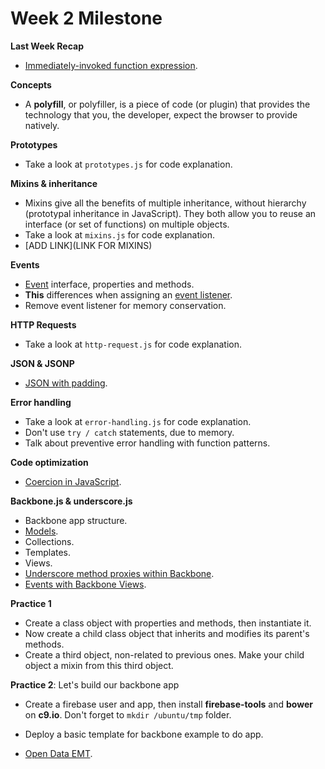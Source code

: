 Week 2 Milestone
===================

__Last Week Recap__

* [Immediately-invoked function expression](http://en.wikipedia.org/wiki/Immediately-invoked_function_expression).

__Concepts__

* A __polyfill__, or polyfiller, is a piece of code (or plugin) that provides the technology that you, the developer, expect the browser to provide natively.

__Prototypes__

* Take a look at `prototypes.js` for code explanation.

__Mixins & inheritance__

* Mixins give all the benefits of multiple inheritance, without hierarchy (prototypal inheritance in JavaScript). They both allow you to reuse an interface (or set of functions) on multiple objects.
* Take a look at `mixins.js` for code explanation.
* [ADD LINK](LINK FOR MIXINS)

__Events__

* [Event](https://developer.mozilla.org/en-US/docs/Web/API/Event) interface, properties and methods.
* __This__ differences when assigning an [event listener](https://developer.mozilla.org/en-US/docs/Web/API/EventTarget.addEventListener).
* Remove event listener for memory conservation.

__HTTP Requests__

* Take a look at `http-request.js` for code explanation.

__JSON & JSONP__

* [JSON with padding](http://web.ontuts.com/tutoriales/jsonp-llamadas-ajax-entre-dominios/).

__Error handling__

* Take a look at `error-handling.js` for code explanation.
* Don't use `try / catch` statements, due to memory.
* Talk about preventive error handling with function patterns.

__Code optimization__

* [Coercion in JavaScript](http://blog.taylormcgann.com/2014/01/07/coercion-javascript/).

__Backbone.js & underscore.js__

* Backbone app structure.
 * [Models](http://backbonetutorials.com/what-is-a-model/).
 * Collections.
 * Templates.
 * Views.
 * [Underscore method proxies within Backbone](http://underscorejs.org/#without).
 * [Events with Backbone Views](http://backbonejs.org/#Events-listenTo).

__Practice 1__

* Create a class object with properties and methods, then instantiate it.
* Now create a child class object that inherits and modifies its parent's methods.
* Create a third object, non-related to previous ones. Make your child object a mixin from this third object.

__Practice 2__: Let's build our backbone app

* Create a firebase user and app, then install __firebase-tools__ and __bower__ on __c9.io__. Don't forget to `mkdir /ubuntu/tmp` folder.
* Deploy a basic template for backbone example to do app.
 
* [Open Data EMT](http://opendata.emtmadrid.es/Servicios-web/BUS).